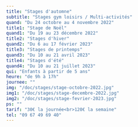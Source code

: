 ```yaml
---
title: "Stages d'automne"
subtitle: "Stages gym loisirs / Multi-activités"
quand: "Du 24 octobre au 4 novembre 2022"
title1: "Stage de Noël"
quand1: "Du 19 au 23 décembre 2022"
title2: "Stages d'hiver"
quand2: "Du 6 au 17 février 2023"
title3: "Stages de printemps"
quand3: "Du 10 au 21 avril 2023"
title4: "Stages d'été"
quand4: "Du 10 au 21 juillet 2023"
qui: "Enfants à partir de 5 ans"
heure: "de 9h à 17h"
journee: ""
img: "/doc/stages/stage-octobre-2022.jpg"
img1: "/doc/stages/stage-decembre-2022.jpg"
img2: "/doc/stages/stage-fevrier-2023.jpg"
ps: ""
tarif: "30€ la journée<br>120€ la semaine"
tel: "09 67 49 69 40"
---
```

